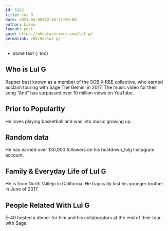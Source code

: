 ```yaml
---
id: 5962
title: Lul G
date: 2021-04-06T22:48:21+00:00
author: Laima
layout: post
guid: https://ukdataservers.com/lul-g/
permalink: /04/06/lul-g/
---
```


* some text
{: toc}


## Who is Lul G
                  
                  
                  
Rapper best known as a member of the SOB X RBE collective, who earned acclaim touring with Sage The Gemini in 2017. The music video for their song &#8220;Anti&#8221; has surpassed over 10 million views on YouTube.  
                  
              
            
              
            
                
                
                
## Prior to Popularity
                  
                  
                  
He loves playing basketball and was into music growing up. 
                  
              
            
              
            
                
                
                
## Random data
                  
                  
                  
He has earned over 130,000 followers on his bustdown_lulg Instagram account. 
                  
              
            
              
            
                
                
                
## Family & Everyday Life of Lul G
                  
                  
                  
He is from North Vallejo in California. He tragically lost his younger brother in June of 2017.
                  
              
            
              
            
                
                
                
## People Related With Lul G
                  
                  
                  
E-40 hosted a dinner for him and his collaborators at the end of their tour with Sage.
                  
              
            
              
            
                
              
            
              
              
            
            
              
            
          
          
          